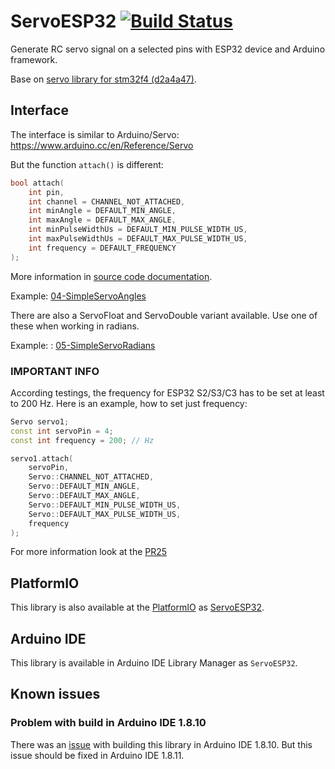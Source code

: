 # ServoESP32 [![Build Status](https://travis-ci.com/RoboticsBrno/ServoESP32.svg?branch=master)](https://travis-ci.com/RoboticsBrno/ServoESP32)

Generate RC servo signal on a selected pins with ESP32 device and Arduino framework.

Base on [servo library for stm32f4 (d2a4a47)](https://github.com/arduino-libraries/Servo/blob/master/src/stm32f4/ServoTimers.h).

## Interface

The interface is similar to Arduino/Servo: https://www.arduino.cc/en/Reference/Servo

But the function `attach()` is different:

```c
bool attach(
    int pin,
    int channel = CHANNEL_NOT_ATTACHED,
    int minAngle = DEFAULT_MIN_ANGLE,
    int maxAngle = DEFAULT_MAX_ANGLE,
    int minPulseWidthUs = DEFAULT_MIN_PULSE_WIDTH_US,
    int maxPulseWidthUs = DEFAULT_MAX_PULSE_WIDTH_US,
    int frequency = DEFAULT_FREQUENCY
);
```

More information in [source code documentation](src/Servo.h).

Example: [04-SimpleServoAngles](examples/04-SimpleServoAngles/04-SimpleServoAngles.ino)

There are also a ServoFloat and ServoDouble variant available. Use one of these when working in radians. 

Example: : [05-SimpleServoRadians](examples/05-SimpleServoRadians/05-SimpleServoRadians.ino)

### IMPORTANT INFO
According testings, the frequency for ESP32 S2/S3/C3 has to be set at least to 200 Hz. Here is an example, how to set just frequency:

```cpp
Servo servo1;
const int servoPin = 4;
const int frequency = 200; // Hz

servo1.attach(
    servoPin, 
    Servo::CHANNEL_NOT_ATTACHED, 
    Servo::DEFAULT_MIN_ANGLE, 
    Servo::DEFAULT_MAX_ANGLE, 
    Servo::DEFAULT_MIN_PULSE_WIDTH_US, 
    Servo::DEFAULT_MAX_PULSE_WIDTH_US, 
    frequency
);
```

For more information look at the [PR25](https://github.com/RoboticsBrno/ServoESP32/pull/25) 

## PlatformIO

This library is also available at the [PlatformIO](https://platformio.org) as [ServoESP32](https://platformio.org/lib/show/1739/ServoESP32).

## Arduino IDE

This library is available in Arduino IDE Library Manager as `ServoESP32`.

## Known issues

### Problem with build in Arduino IDE 1.8.10

There was an [issue](https://github.com/arduino/arduino-cli/pull/565) with building this library in Arduino IDE 1.8.10. But this issue should be fixed in Arduino IDE 1.8.11.
